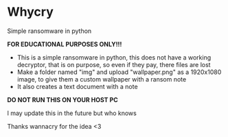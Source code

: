 # Whycry
Simple ransomware in python

**FOR EDUCATIONAL PURPOSES ONLY!!!**

- This is a simple ransomware in python, this does not have a working decryptor, that is on purpose, so even if they pay, there files are lost
- Make a folder named "img" and upload "wallpaper.png" as a 1920x1080 image, to give them a custom wallpaper with a ransom note
- It also creates a text document with a note

**DO NOT RUN THIS ON YOUR HOST PC**

I may update this in the future but who knows

Thanks wannacry for the idea <3

